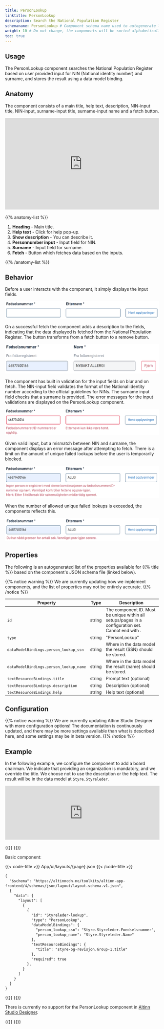 ```yaml
---
title: PersonLookup
linktitle: PersonLookup
description: Search the National Population Register
schemaname: PersonLookup # Component schema name used to autogenerate list of properties from json schema (replace with appropriate component name)
weight: 10 # Do not change, the components will be sorted alphabetically
toc: true
---
```


## Usage

<!-- Brief description of the component and how it is used. -->

The PersonLookup component searches the National Population Register based on user provided input for NIN (National identity number) and surname, and stores the result using a data model binding.

## Anatomy

The component consists of a main title, help text, description, NIN-input title, NIN-input, surname-input title, surname-input name and a fetch button.

<iframe style="border: 0px solid rgba(0, 0, 0, 0);" width="100%" height="300" src="https://embed.figma.com/proto/ycDW0BPrMDW3SKZ56de4hY/https%3A%2F%2Fdocs.altinn.studio?page-id=0%3A1&node-id=1-43040&viewport=429%2C-4932%2C0.72&scaling=contain&content-scaling=responsive&starting-point-node-id=1%3A43040&show-proto-sidebar=0&embed-host=share" allowfullscreen></iframe>

{{% anatomy-list %}}

1. **Heading** - Main title.
2. **Help text** - Click for help pop-up.
3. **Show description** - You can describe it.
4. **Personnumber input** - Input field for NIN.
5. **Surname** - Input field for surname.
6. **Fetch** - Button which fetches data based on the inputs.

{{% /anatomy-list %}}

## Behavior

Before a user interacts with the component, it simply displays the input fields.

![Two input fields and a fetch button](image-1.png)

On a successful fetch the component adds a description to the fields, indicating that the data displayed is fetched from the National Population Register. The button transforms from a fetch button to a remove button.

![Locked input fields, button changed from "fetch" to "remove"](image-2.png)

The component has built in validation for the input fields on blur and on fetch. The NIN-input field validates the format of the National identity number according to the official guidelines for NINs. The surname input field checks that a surname is provided.
The error messages for the input validations are displayed on the PersonLookup component.

![Validation of input fields](image-3.png)

Given valid input, but a mismatch between NIN and surname, the component displays an error message after attempting to fetch. There is a limit on the amount of unique failed lookups before the user is temporarily blocked.

![Error on unknown combination of ssn and surname](image-4.png)

When the number of allowed unique failed lookups is exceeded, the components reflects this.

![Error on too many failed searches](image-5.png)

## Properties

The following is an autogenerated list of the properties available for {{% title %}} based on the component's JSON schema file (linked below).

{{% notice warning %}}
We are currently updating how we implement components, and the list of properties may not be entirely accurate.
{{% /notice %}}

| **Property**                           | **Type** | **Description**                                                                                                    |
| -------------------------------------- | -------- | ------------------------------------------------------------------------------------------------------------------ |
| `id`                                   | string   | The component ID. Must be unique within all setups/pages in a configuration set. Cannot end with <hyphen><number>. |
| `type`                                 | string   | "PersonLookup"                                                                                                     |
| `dataModelBindings.person_lookup_ssn`  | string   | Where in the data model the result (SSN) should be stored.                                                         |
| `dataModelBindings.person_lookup_name` | string   | Where in the data model the result (name) should be stored.                                                        |
| `textResourceBindings.title`           | string   | Prompt text (optional)                                                                                             |
| `textResourceBindings.description`     | string   | Description (optional)                                                                                             |
| `textResourceBindings.help`            | string   | Help text (optional)                                                                                               |

## Configuration

{{% notice warning %}}
We are currently updating Altinn Studio Designer with more configuration options!
The documentation is continuously updated, and there may be more settings available than what is described here, and some settings may be in beta version.
{{% /notice %}}

## Example

In the following example, we configure the component to add a board chairman.
We indicate that providing an organization is mandatory, and we override the title.
We choose not to use the description or the help text.
The result will be in the data model at `Styre.Styreleder`.

<iframe style="border: 1px solid rgba(0, 0, 0, 0.1);" width="100%" height="175" src="https://embed.figma.com/proto/ycDW0BPrMDW3SKZ56de4hY/https%3A%2F%2Fdocs.altinn.studio?page-id=0%3A1&node-id=1183-7931&viewport=634%2C2793%2C0.78&scaling=contain&content-scaling=responsive&starting-point-node-id=1183%3A7931&show-proto-sidebar=0&embed-host=share" allowfullscreen></iframe>

{{<content-version-selector classes="border-box">}}
{{<content-version-container version-label="Code">}}

Basic component:

{{< code-title >}}
App/ui/layouts/{page}.json
{{< /code-title >}}

```json{hl_lines="6-"}
{
  "$schema": "https://altinncdn.no/toolkits/altinn-app-frontend/4/schemas/json/layout/layout.schema.v1.json",
  {
    "data": {
      "layout": [
        {
          {
            "id": "Styreleder-lookup",
            "type": "PersonLookup",
            "dataModelBindings": {
              "person_lookup_ssn": "Styre.Styreleder.Foedselsnummer",
              "person_lookup_name": "Styre.Styreleder.Name"
            },
            "textResourceBindings": {
              "title": "styre-og-revisjon.Group-1.title"
            },
            "required": true
          },
        }
      ]
    }
  }
}
```

{{</content-version-container>}}
{{<content-version-container version-label="Altinn Studio Designer">}}

There is currently no support for the PersonLookup component in [Altinn Studio Designer](/altinn-studio/getting-started/).

{{</content-version-container>}}
{{</content-version-selector>}}
